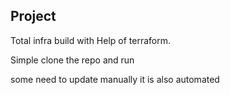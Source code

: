 ## Project

Total infra build with Help of terraform.

Simple clone the repo and run

some need to update manually it is also automated